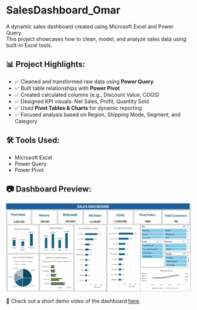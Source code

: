 # SalesDashboard_Omar

A dynamic sales dashboard created using Microsoft Excel and Power Query.  
This project showcases how to clean, model, and analyze sales data using built-in Excel tools.

## 📊 Project Highlights:
- ✅ Cleaned and transformed raw data using **Power Query**
- ✅ Built table relationships with **Power Pivot**
- ✅ Created calculated columns (e.g., Discount Value, COGS)
- ✅ Designed KPI visuals: Net Sales, Profit, Quantity Sold
- ✅ Used **Pivot Tables & Charts** for dynamic reporting
- ✅ Focused analysis based on Region, Shipping Mode, Segment, and Category

## 🛠 Tools Used:
- Microsoft Excel  
- Power Query  
- Power Pivot  

## 📷 Dashboard Preview:
![Dashboard Preview](dashboard.png)

🎥 Check out a short demo video of the dashboard [here](https://drive.google.com/file/d/1R9OWgYrObtaC-8aCpKl0uuX-8ZIvGNY-/view?usp=sharing).


